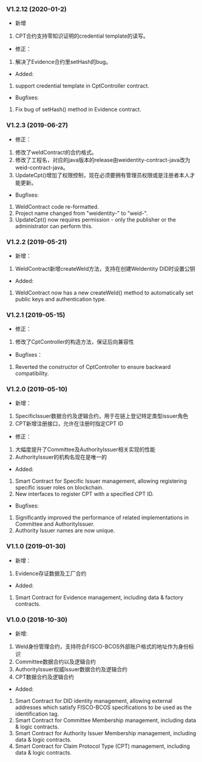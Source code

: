 ### V1.2.12 (2020-01-2)
* 新增
1. CPT合约支持零知识证明的credential template的读写。

* 修正：
1. 解决了Evidence合约里setHash的bug。

* Added:
1. support credential template in CptController contract.

* Bugfixes:
1. Fix bug of setHash() method in Evidence contract.


### V1.2.3 (2019-06-27)
* 修正：
1. 修改了weIdContract的合约格式。
2. 修改了工程名，对应的java版本的release由weidentity-contract-java改为weid-contract-java。
3. UpdateCpt()增加了权限控制，现在必须要拥有管理员权限或是注册者本人才能更新。

* Bugfixes:
1. WeIdContract code re-formatted.
2. Project name changed from "weidentity-" to "weid-".
3. UpdateCpt() now requires permission - only the publisher or the administrator can perform this.

### V1.2.2 (2019-05-21)
* 新增：
1. WeIdContract新增createWeId方法，支持在创建WeIdentity DID时设置公钥

* Added:
1. WeIdContract now has a new createWeId() method to automatically set public keys and authentication type.

### V1.2.1 (2019-05-15)
* 修正：
1. 修改了CptController的构造方法，保证后向兼容性

* Bugfixes：
1. Reverted the constructor of CptController to ensure backward compatibility.

### V1.2.0 (2019-05-10)
* 新增：
1. SpecificIssuer数据合约及逻辑合约，用于在链上登记特定类型issuer角色
2. CPT新增注册接口，允许在注册时指定CPT ID

* 修正：
1. 大幅度提升了Committee及AuthorityIssuer相关实现的性能
2. AuthorityIssuer的机构名现在是唯一的

* Added:
1. Smart Contract for Specific Issuer management, allowing registering specific issuer roles on blockchain.
2. New interfaces to register CPT with a specified CPT ID.

* Bugfixes:
1. Significantly improved the performance of related implementations in Committee and AuthorityIssuer.
2. Authority Issuer names are now unique.

### V1.1.0 (2019-01-30)

* 新增：
1. Evidence存证数据及工厂合约

* Added:
1. Smart Contract for Evidence management, including data & factory contracts.

### V1.0.0 (2018-10-30)

* 新增:
1. WeId身份管理合约，支持符合FISCO-BCOS外部账户格式的地址作为身份标识
2. Committee数据合约以及逻辑合约
3. AuthorityIssuer权威Issuer数据合约及逻辑合约
4. CPT数据合约及逻辑合约

* Added:
1. Smart Contract for DID identity management, allowing external addresses which satisfy FISCO-BCOS specifications to be used as the identification tag.
2. Smart Contract for Committee Membership management, including data & logic contracts.
3. Smart Contract for Authority Issuer Membership management, including data & logic contracts.
4. Smart Contract for Claim Protocol Type (CPT) management, including data & logic contracts.
